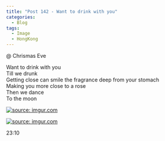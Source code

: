 ```yaml
---
title: "Post 142 - Want to drink with you"
categories:
  - Blog
tags:
  - Image
  - HongKong
---
```


@ Chrismas Eve

Want to drink with you
<br/>
Till we drunk
<br/>
Getting close can smile the fragrance deep from your stomach
<br/>
Making you more close to a rose
<br/>
Then we dance
<br/>
To the moon

<a href="https://imgur.com/cW4qEEz"><img src="https://i.imgur.com/cW4qEEz.jpg" title="source: imgur.com" /></a>

<a href="https://imgur.com/YoKSpnQ"><img src="https://i.imgur.com/YoKSpnQ.jpg" title="source: imgur.com" /></a>

23:10
